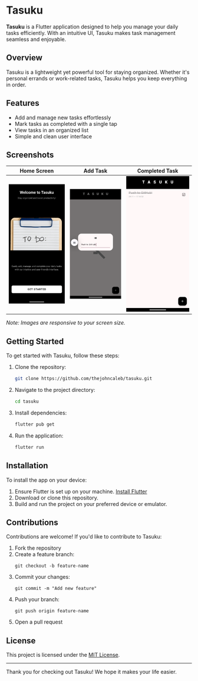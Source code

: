 # Tasuku

**Tasuku** is a Flutter application designed to help you manage your daily tasks efficiently. With an intuitive UI, Tasuku makes task management seamless and enjoyable.

## Overview

Tasuku is a lightweight yet powerful tool for staying organized. Whether it's personal errands or work-related tasks, Tasuku helps you keep everything in order.

## Features

- Add and manage new tasks effortlessly
- Mark tasks as completed with a single tap
- View tasks in an organized list
- Simple and clean user interface

## Screenshots

| Home Screen | Add Task | Completed Task |
|-------------|----------|----------------|
| ![Home Screen](assets/img/home_shot.png) | ![Add Task](assets/img/addnote_shot.png) | ![Completed Task](assets/img/checked_shot.png) |

*Note: Images are responsive to your screen size.*

## Getting Started

To get started with Tasuku, follow these steps:

1. Clone the repository:
   ```bash
   git clone https://github.com/thejohncaleb/tasuku.git

2. Navigate to the project directory:

    ```bash
    cd tasuku
3. Install dependencies:
   ```bash
   flutter pub get

5. Run the application:
   ```bash
   flutter run

## Installation

To install the app on your device:

1. Ensure Flutter is set up on your machine. [Install Flutter](https://docs.flutter.dev/get-started/install)
2. Download or clone this repository.
3. Build and run the project on your preferred device or emulator.

## Contributions

Contributions are welcome! If you'd like to contribute to Tasuku:

1. Fork the repository
2. Create a feature branch:
   ```
   git checkout -b feature-name
3. Commit your changes:
   ````
   git commit -m "Add new feature"
4. Push your branch:
   ````
   git push origin feature-name
5. Open a pull request

## License

This project is licensed under the [MIT License](LICENSE).

---

Thank you for checking out Tasuku! We hope it makes your life easier.